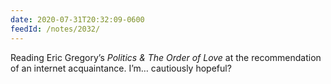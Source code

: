 ```yaml
---
date: 2020-07-31T20:32:09-0600
feedId: /notes/2032/
---
```


Reading Eric Gregory’s <cite>Politics & The Order of Love</cite> at the recommendation of an internet acquaintance. I’m… cautiously hopeful?